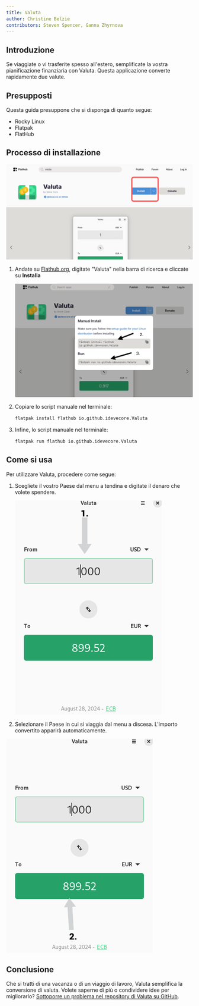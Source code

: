```yaml
---
title: Valuta
author: Christine Belzie
contributors: Steven Spencer, Ganna Zhyrnova
---
```


## Introduzione

Se viaggiate o vi trasferite spesso all'estero, semplificate la vostra pianificazione finanziaria con Valuta. Questa applicazione converte rapidamente due valute.

## Presupposti

Questa guida presuppone che si disponga di quanto segue:

 - Rocky Linux
 - Flatpak
 - FlatHub

## Processo di installazione

![Screenshot of the Valuta page on Flathub with the blue install button highlighted in a red square](images/01_valuta.png)

1. Andate su [Flathub.org](https://flathub.org), digitate "Valuta" nella barra di ricerca e cliccate su **Installa**

   ![manual install script and run script](images/valuta-install.png)

2. Copiare lo script manuale nel terminale:

   ```bash
   flatpak install flathub io.github.idevecore.Valuta
   ```

3. Infine, lo script manuale nel terminale:

   ```bash
   flatpak run flathub io.github.idevecore.Valuta
   ```

## Come si usa

Per utilizzare Valuta, procedere come segue:

1. Scegliete il vostro Paese dal menu a tendina e digitate il denaro che volete spendere.

   ![Screenshot of Valuta app showing 1000 USD in the input field, with a grey arrow pointing down to a grey box showing 1000 USD](images/02_valuta.png)

2. Selezionare il Paese in cui si viaggia dal menu a discesa. L'importo convertito apparirà automaticamente.

![Screenshot showing a grey arrow pointing upward to a green box displaying the converted amount, 899.52 EUR](images/03_valuta.png)

## Conclusione

Che si tratti di una vacanza o di un viaggio di lavoro, Valuta semplifica la conversione di valuta. Volete saperne di più o condividere idee per migliorarlo? [Sottoporre un problema nel repository di Valuta su GitHub](https://github.com/ideveCore/valuta/issues).
